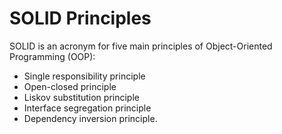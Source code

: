 # SOLID Principles

SOLID is an acronym for five main principles of Object-Oriented Programming (OOP):

* Single responsibility principle
* Open-closed principle
*  Liskov substitution principle
* Interface segregation principle
* Dependency inversion principle.